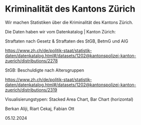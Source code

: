 # Kriminalität des Kantons Zürich 


Wir machen Statistiken über die Kriminalität des Kantons Zürich.

Die Daten haben wir vom Datenkatalog | Kanton Zürich:

Straftaten nach Gesetz & Straftaten des StGB, BetmG und AIG

https://www.zh.ch/de/politik-staat/statistik-daten/datenkatalog.html#/datasets/1202@kantonspolizei-kanton-zuerich/distributions/2278


StGB: Beschuldigte nach Altersgruppen

https://www.zh.ch/de/politik-staat/statistik-daten/datenkatalog.html#/datasets/1202@kantonspolizei-kanton-zuerich/distributions/2319



Visualisierungstypen: Stacked Area Chart, Bar Chart (horizontal)


Berkan Aliji, Riart Cekaj, Fabian Ott

05.12.2024
